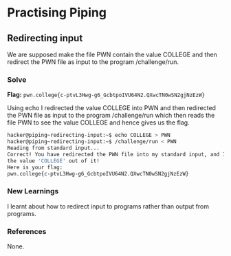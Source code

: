 # Practising Piping

## Redirecting input
We are supposed make the file PWN contain the value COLLEGE and then redirect the PWN file as input to the program /challenge/run. 

### Solve
**Flag:** `pwn.college{c-ptvL3Hwg-g6_GcbtpoIVU64N2.QXwcTN0wSN2gjNzEzW}`

Using echo I redirected the value COLLEGE into PWN and then redirected the PWN file as input to the program /challenge/run which then reads the file PWN to see the value COLLEGE and hence gives us the flag. 

```bash
hacker@piping~redirecting-input:~$ echo COLLEGE > PWN
hacker@piping~redirecting-input:~$ /challenge/run < PWN
Reading from standard input...
Correct! You have redirected the PWN file into my standard input, and I read 
the value 'COLLEGE' out of it!
Here is your flag:
pwn.college{c-ptvL3Hwg-g6_GcbtpoIVU64N2.QXwcTN0wSN2gjNzEzW}
```

### New Learnings
I learnt about how to redirect input to programs rather than output from programs. 

### References 
None. 
